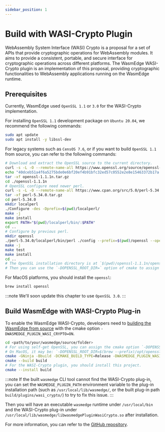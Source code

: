 ```yaml
---
sidebar_position: 1
---
```


# Build with WASI-Crypto Plugin

WebAssembly System Interface (WASI) Crypto is a proposal for a set of APIs that provide cryptographic operations for WebAssembly modules. It aims to provide a consistent, portable, and secure interface for cryptographic operations across different platforms. The WasmEdge WASI-Crypto plugin is an implementation of this proposal, providing cryptographic functionalities to WebAssembly applications running on the WasmEdge runtime.

## Prerequisites

Currently, WasmEdge used `OpenSSL 1.1` or `3.0` for the WASI-Crypto implementation.

For installing `OpenSSL 1.1` development package on `Ubuntu 20.04`, we recommend the following commands:

```bash
sudo apt update
sudo apt install -y libssl-dev
```

For legacy systems such as `CensOS 7.6`, or if you want to build `OpenSSL 1.1` from source, you can refer to the following commands:

```bash
# Download and extract the OpenSSL source to the current directory.
curl -s -L -O --remote-name-all https://www.openssl.org/source/openssl-1.1.1n.tar.gz
echo "40dceb51a4f6a5275bde0e6bf20ef4b91bfc32ed57c0552e2e8e15463372b17a openssl-1.1.1n.tar.gz" | sha256sum -c
tar -xf openssl-1.1.1n.tar.gz
cd ./openssl-1.1.1n
# OpenSSL configure need newer perl.
curl -s -L -O --remote-name-all https://www.cpan.org/src/5.0/perl-5.34.0.tar.gz
tar -xf perl-5.34.0.tar.gz
cd perl-5.34.0
mkdir localperl
./Configure -des -Dprefix=$(pwd)/localperl/
make -j
make install
export PATH="$(pwd)/localperl/bin/:$PATH"
cd ..
# Configure by previous perl.
mkdir openssl
./perl-5.34.0/localperl/bin/perl ./config --prefix=$(pwd)/openssl --openssldir=$(pwd)/openssl
make -j
make test
make install
cd ..
# The OpenSSL installation directory is at `$(pwd)/openssl-1.1.1n/openssl`.
# Then you can use the `-DOPENSSL_ROOT_DIR=` option of cmake to assign the directory.
```

For MacOS platforms, you should install the `openssl`:

```bash
brew install openssl
```

<!-- prettier-ignore -->
:::note
We'll soon update this chapter to use `OpenSSL 3.0`.
:::

## Build WasmEdge with WASI-Crypto Plug-in

To enable the WasmEdge WASI-Crypto, developers need to [building the WasmEdge from source](../os/linux.md) with the cmake option `-DWASMEDGE_PLUGIN_WASI_CRYPTO=ON`.

```bash
cd <path/to/your/wasmedge/source/folder>
# For using self-get OpenSSL, you can assign the cmake option `-DOPENSSL_ROOT_DIR=<path/to/openssl>`.
# On MacOS, it may be: `-DOPENSSL_ROOT_DIR=$(brew --prefix)/opt/openssl`
cmake -GNinja -Bbuild -DCMAKE_BUILD_TYPE=Release -DWASMEDGE_PLUGIN_WASI_CRYPTO=On
cmake --build build
# For the WASI-Crypto plugin, you should install this project.
cmake --install build
```

<!-- prettier-ignore -->
:::note
If the built `wasmedge` CLI tool cannot find the WASI-Crypto plug-in, you can set the `WASMEDGE_PLUGIN_PATH` environment variable to the plug-in installation path (such as `/usr/local/lib/wasmedge/`, or the built plug-in path `build/plugins/wasi_crypto/`) to try to fix this issue.
:::

Then you will have an executable `wasmedge` runtime under `/usr/local/bin` and the WASI-Crypto plug-in under `/usr/local/lib/wasmedge/libwasmedgePluginWasiCrypto.so` after installation.

For more information, you can refer to the [GitHub repository](https://github.com/WasmEdge/WasmEdge/tree/master/plugins/wasmedge_process).
